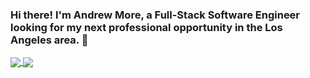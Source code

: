 ### Hi there! I'm Andrew More, a Full-Stack Software Engineer looking for my next professional opportunity in the Los Angeles area. 👋

<!--
**AndrewMore/AndrewMore** is a ✨ _special_ ✨ repository because its `README.md` (this file) appears on your GitHub profile.

Here are some ideas to get you started:

- 🔭 I’m currently working on ...
- 🌱 I’m currently learning ...
- 👯 I’m looking to collaborate on ...
- 🤔 I’m looking for help with ...
- 💬 Ask me about ...
- 📫 How to reach me: ...
- 😄 Pronouns: ...
- ⚡ Fun fact: ...
-->
<a href="https://github.com/anuraghazra/github-readme-stats">
  <img align="center" src="https://github-readme-stats.vercel.app/api?username=AndrewMore&count_private=true&include_all_commits=true&show_icons=true&theme=dracula" />
</a>
<a href="https://github.com/anuraghazra/convoychat">
  <img align="center" src="https://github-readme-stats.vercel.app/api/top-langs/?username=AndrewMore&layout=compact&theme=dracula" />
</a>
                           
<!--
[![AndrewMore's github stats](https://github-readme-stats.vercel.app/api?username=AndrewMore&count_private=true&include_all_commits=true&show_icons=true&theme=dracula)

[![Top Langs](https://github-readme-stats.vercel.app/api/top-langs/?username=AndrewMore&layout=compact&theme=dracula)
-->
